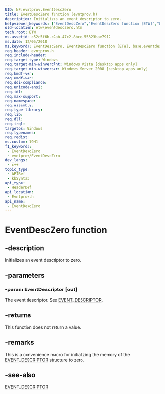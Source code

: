 ```yaml
---
UID: NF:evntprov.EventDescZero
title: EventDescZero function (evntprov.h)
description: Initializes an event descriptor to zero.
helpviewer_keywords: ["EventDescZero","EventDescZero function [ETW]","base.eventdesczero","etw.eventdesczero","evntprov/EventDescZero"]
old-location: etw\eventdesczero.htm
tech.root: ETW
ms.assetid: c52c5f6b-c7ab-47c2-8bce-55323bae7917
ms.date: 12/05/2018
ms.keywords: EventDescZero, EventDescZero function [ETW], base.eventdesczero, etw.eventdesczero, evntprov/EventDescZero
req.header: evntprov.h
req.include-header: 
req.target-type: Windows
req.target-min-winverclnt: Windows Vista [desktop apps only]
req.target-min-winversvr: Windows Server 2008 [desktop apps only]
req.kmdf-ver: 
req.umdf-ver: 
req.ddi-compliance: 
req.unicode-ansi: 
req.idl: 
req.max-support: 
req.namespace: 
req.assembly: 
req.type-library: 
req.lib: 
req.dll: 
req.irql: 
targetos: Windows
req.typenames: 
req.redist: 
ms.custom: 19H1
f1_keywords:
 - EventDescZero
 - evntprov/EventDescZero
dev_langs:
 - c++
topic_type:
 - APIRef
 - kbSyntax
api_type:
 - HeaderDef
api_location:
 - Evntprov.h
api_name:
 - EventDescZero
---
```


# EventDescZero function


## -description

Initializes an event descriptor to zero.

## -parameters

### -param EventDescriptor [out]

The event descriptor. See <a href="https://docs.microsoft.com/windows/desktop/api/evntprov/ns-evntprov-event_descriptor">EVENT_DESCRIPTOR</a>.

## -returns

This function does not return a value.

## -remarks

This is a convenience macro for initializing the memory of the <a href="https://docs.microsoft.com/windows/desktop/api/evntprov/ns-evntprov-event_descriptor">EVENT_DESCRIPTOR</a> structure to zero.

## -see-also

<a href="https://docs.microsoft.com/windows/desktop/api/evntprov/ns-evntprov-event_descriptor">EVENT_DESCRIPTOR</a>

